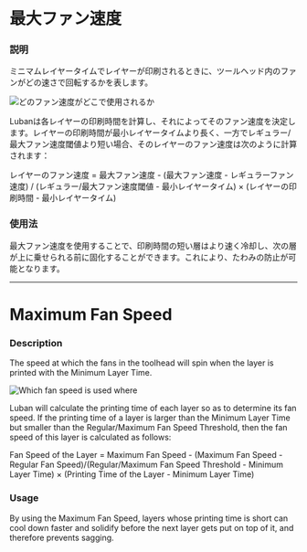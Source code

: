 最大ファン速度
====
### **説明**
ミニマムレイヤータイムでレイヤーが印刷されるときに、ツールヘッド内のファンがどの速さで回転するかを表します。

![どのファン速度がどこで使用されるか](../images/cool_fan_speed.svg)

Lubanは各レイヤーの印刷時間を計算し、それによってそのファン速度を決定します。レイヤーの印刷時間が最小レイヤータイムより長く、一方でレギュラー/最大ファン速度閾値より短い場合、そのレイヤーのファン速度は次のように計算されます：

レイヤーのファン速度 = 最大ファン速度 - (最大ファン速度 - レギュラーファン速度) / (レギュラー/最大ファン速度閾値 - 最小レイヤータイム) × (レイヤーの印刷時間 - 最小レイヤータイム)

### **使用法**
最大ファン速度を使用することで、印刷時間の短い層はより速く冷却し、次の層が上に乗せられる前に固化することができます。これにより、たわみの防止が可能となります。

---

Maximum Fan Speed
====
### **Description**
The speed at which the fans in the toolhead will spin when the layer is printed with the Minimum Layer Time.

![Which fan speed is used where](../images/cool_fan_speed.svg)

Luban will calculate the printing time of each layer so as to determine its fan speed. If the printing time of a layer is larger than the Minimum Layer Time but smaller than the Regular/Maximum Fan Speed Threshold, then the fan speed of this layer is calculated as follows:

Fan Speed of the Layer = Maximum Fan Speed - (Maximum Fan Speed - Regular Fan Speed)/(Regular/Maximum Fan Speed Threshold - Minimum Layer Time) × (Printing Time of the Layer - Minimum Layer Time)

### **Usage**
By using the Maximum Fan Speed, layers whose printing time is short can cool down faster and solidify before the next layer gets put on top of it, and therefore prevents sagging.